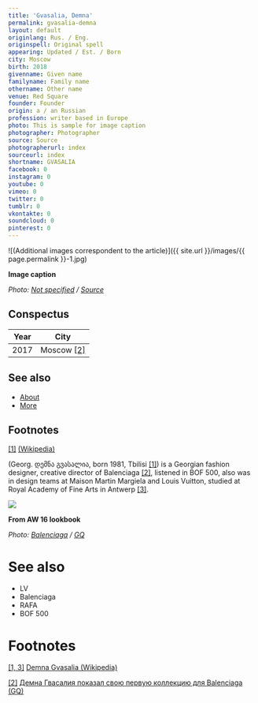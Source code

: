 ```yaml
---
title: 'Gvasalia, Demna'
permalink: gvasalia-demna
layout: default
originlang: Rus. / Eng.
originspell: Original spell
appearing: Updated / Est. / Born
city: Moscow
birth: 2018
givenname: Given name
familyname: Family name
othername: Other name
venue: Red Square
founder: Founder
origin: a / an Russian
profession: writer based in Europe
photo: This is sample for image caption
photographer: Photographer
source: Source
photographerurl: index
sourceurl: index
shortname: GVASALIA
facebook: 0
instagram: 0
youtube: 0
vimeo: 0
twitter: 0
tumblr: 0
vkontakte: 0
soundcloud: 0
pinterest: 0
---
```


![(Additional images correspondent to the article)]({{ site.url }}/images/{{ page.permalink }}-1.jpg)

**Image caption**

*Photo: [Not specified](index) / [Source](index)*

## Сonspectus

|Year|City|
|-|-|
|2017|Moscow <span id="a2">[\[2\]](#f2)</span>|

## See also

+ [About](index)
+ [More](index)

## Footnotes

[[1]](#a1) <span id="f1"></span> [(Wikipedia)](index)


(Georg. დემნა გვასალია, born 1981, Tbilisi <span id="a1">[\[1\]](#f1)</span>) is a Georgian fashion designer, creative director of Balenciaga <span id="a2">[\[2\]](#f2)</span>, listened in BOF 500, also was in design teams at Maison Martin Margiela and Louis Vuitton, studied at Royal Academy of Fine Arts in Antwerp <span id="a1">[\[3\]](#f1)</span>.

![](/encyclopedia/images/demna.jpg)

**From AW 16 lookbook**

*Photo: [Balenciaga](balenciaga) / [GQ](https://www.gq.ru/style/demna-gvasaliya-pokazal-svoyu-pervuyu-kollekciyu-dlya-balenciaga#photo_2)*

# See also

+ LV
+ Balenciaga
+ RAFA
+ BOF 500

# Footnotes

[[1, 3]](#a1) <span id="f1"></span> [Demna Gvasalia (Wikipedia)](https://es.wikipedia.org/wiki/Demna_Gvasalia)

[[2]](#a2) <span id="f2"></span> [Демна Гвасалия показал свою первую коллекцию для Balenciaga (GQ)](https://www.gq.ru/style/demna-gvasaliya-pokazal-svoyu-pervuyu-kollekciyu-dlya-balenciaga#photo_2)
